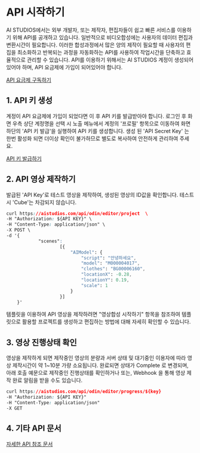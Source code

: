

# API 시작하기

AI STUDIOS에서는 외부 개발자, 또는 제작자, 편집자들이 쉽고 빠른 서비스를 이용하기 위해 API를 공개하고 있습니다. 일반적으로 비디오합성에는 사용자의 데이터 편집과 변환시간이 필요합니다. 이러한 합성과정에서 많은 양의 제작이 필요할 때 사용자의 편집을 최소화하고 반복되는 과정을 자동화하는 API를 사용하여 작업시간을 단축하고 효율적으로 관리할 수 있습니다. API를 이용하기 위해서는 AI STUDIOS 계정이 생성되어있어야 하며, API 요금제에 가입이 되어있어야 합니다.

[API 요금제 구독하기](https://aistudios.com)



## 1. API 키 생성

계정이 API 요금제에 가입이 되었다면 이 후 API 키를 발급받아야 합니다. 로그인 후 화면 우측 상단 계정명을 선택 시 노출 메뉴에서 계정의 '프로필' 항목으로 이동하여 화면 하단의 'API 키 발급'을 실행하여 API 키를 생성합니다. 생성 된 'API Secret Key' 는 한번 활성화 되면 더이상 확인이 불가하므로 별도로 복사하여 안전하게 관리하여 주세요.

[API 키 발급하기](https://www.aistudios.com/pricing)



## 2. API 영상 제작하기

발급된 'API Key'로 테스트 영상을 제작하여, 생성된 영상의 ID값을 확인합니다. 테스트시 'Cube'는 차감되지 않습니다.

```css
curl https://aistudios.com/api/odin/editor/project  \
-H "Authorization: ${API KEY}" \
-H "Content-Type: application/json" \
-X POST \
-d '{
            "scenes":
                    [{
                        "AIModel": {
                            "script": "안녕하세요",
                            "model": "M000004017",
                            "clothes": "BG00006160",
                            "locationX": -0.28,
                            "locationY": 0.19,
                            "scale": 1
                        }
                    }]
    }'
```

템플릿을 이용하여 API 영상을 제작하려면 "영상합성 시작하기" 항목을 참조하여 템플릿으로 활용할 프로젝트를 생성하고 편집하는 방법에 대해 자세히 확인할 수 있습니다.



## 3. 영상 진행상태 확인

영상을 제작하게 되면 제작중인 영상의 분량과 서버 상태 및 대기중인 이용자에 따라 영상 제작시간이 약 1~10분 가량 소요됩니다. 완료되면 상태가 Complete 로 변경되며, 아래 호출 예문으로 제작중인 진행상태를 확인하거나 또는, Webhook 을 통해 영상 제작 완료 알림을 받을 수도 있습니다.

```css
curl https://aistudios.com/api/odin/editor/progress/${key}
-H "Authorization: ${API KEY}"
-H "Content-Type: application/json"
-X GET
```

## 4. 기타 API 문서

[자세한 API 참조 문서](reference/auth)
